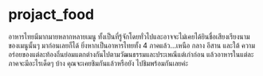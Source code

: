 # projact_food

อาหารไทยมีมากมายหลากหลายเมนู ทั้งเป็นที่รู้จักโดยทั่วไปและอาจจะไม่เคยได้ยินชื่อเสียงเรียงนามของเมนูนั้นๆ มาก่อนเลยก็ได้ ยิ่งหากเป็นอาหารไทยทั้ง 4 ภาคแล้ว…เหนือ กลาง อีสาน และใต้ ความอร่อยของแต่ละท้องถิ่นย่อมแตกต่างกันไปตามวัฒนธรรมและประเพณีแต่เก่าก่อน แล้วอาหารในแต่ละภาคจะมีอะไรเด็ดๆ บ้าง คุณจะเคยชิมกันแล้วหรือยัง ไปชิมพร้อมกันเลยค่ะ
